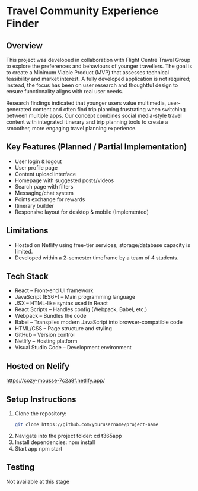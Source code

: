 # Travel Community Experience Finder

## Overview
This project was developed in collaboration with Flight Centre Travel Group to explore the preferences and behaviours of younger travellers. The goal is to create a Minimum Viable Product (MVP) that assesses technical feasibility and market interest. A fully developed application is not required; instead, the focus has been on user research and thoughtful design to ensure functionality aligns with real user needs.

Research findings indicated that younger users value multimedia, user-generated content and often find trip planning frustrating when switching between multiple apps. Our concept combines social media-style travel content with integrated itinerary and trip planning tools to create a smoother, more engaging travel planning experience.

## Key Features (Planned / Partial Implementation)
- User login & logout
- User profile page
- Content upload interface
- Homepage with suggested posts/videos
- Search page with filters
- Messaging/chat system
- Points exchange for rewards
- Itinerary builder
- Responsive layout for desktop & mobile (Implemented)

## Limitations
- Hosted on Netlify using free-tier services; storage/database capacity is limited.
- Developed within a 2-semester timeframe by a team of 4 students.

## Tech Stack
- React – Front-end UI framework  
- JavaScript (ES6+) – Main programming language  
- JSX – HTML-like syntax used in React  
- React Scripts – Handles config (Webpack, Babel, etc.)  
- Webpack – Bundles the code  
- Babel – Transpiles modern JavaScript into browser-compatible code  
- HTML/CSS – Page structure and styling  
- GitHub – Version control  
- Netlify – Hosting platform  
- Visual Studio Code – Development environment  

## Hosted on Nelify
https://cozy-mousse-7c2a8f.netlify.app/

## Setup Instructions
1. Clone the repository:
   ```bash
   git clone https://github.com/yourusername/project-name
2. Navigate into the project folder:
    cd t365app
3. Install dependencies:
    npm install
4. Start app
    npm start

## Testing 
Not available at this stage

